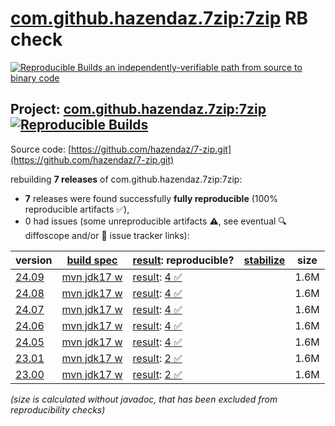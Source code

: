 [com.github.hazendaz.7zip:7zip](https://central.sonatype.com/artifact/com.github.hazendaz.7zip/7zip/versions) RB check
=======

[![Reproducible Builds](https://reproducible-builds.org/images/logos/rb.svg) an independently-verifiable path from source to binary code](https://reproducible-builds.org/)

## Project: [com.github.hazendaz.7zip:7zip](https://central.sonatype.com/artifact/com.github.hazendaz.7zip/7zip/versions) [![Reproducible Builds](https://img.shields.io/endpoint?url=https://raw.githubusercontent.com/jvm-repo-rebuild/reproducible-central/master/content/com/github/hazendaz/7zip/badge.json)](https://github.com/jvm-repo-rebuild/reproducible-central/blob/master/content/com/github/hazendaz/7zip/README.md)

Source code: [https://github.com/hazendaz/7-zip.git](https://github.com/hazendaz/7-zip.git)

rebuilding **7 releases** of com.github.hazendaz.7zip:7zip:
- **7** releases were found successfully **fully reproducible** (100% reproducible artifacts :white_check_mark:),
- 0 had issues (some unreproducible artifacts :warning:, see eventual :mag: diffoscope and/or :memo: issue tracker links):

| version | [build spec](/BUILDSPEC.md) | [result](https://reproducible-builds.org/docs/jvm/): reproducible? | [stabilize](https://github.com/google/oss-rebuild/blob/main/cmd/stabilize/README.md) | size |
| -- | --------- | ------ | ------ | -- |
| [24.09](https://central.sonatype.com/artifact/com.github.hazendaz.7zip/7zip/24.09/pom) | [mvn jdk17 w](7zip-24.09.buildspec) | [result](7zip-24.09.buildinfo): [4 :white_check_mark: ](7zip-24.09.buildcompare) | | 1.6M |
| [24.08](https://central.sonatype.com/artifact/com.github.hazendaz.7zip/7zip/24.08/pom) | [mvn jdk17 w](7zip-24.08.buildspec) | [result](7zip-24.08.buildinfo): [4 :white_check_mark: ](7zip-24.08.buildcompare) | | 1.6M |
| [24.07](https://central.sonatype.com/artifact/com.github.hazendaz.7zip/7zip/24.07/pom) | [mvn jdk17 w](7zip-24.07.buildspec) | [result](7zip-24.07.buildinfo): [4 :white_check_mark: ](7zip-24.07.buildcompare) | | 1.6M |
| [24.06](https://central.sonatype.com/artifact/com.github.hazendaz.7zip/7zip/24.06/pom) | [mvn jdk17 w](7zip-24.06.buildspec) | [result](7zip-24.06.buildinfo): [4 :white_check_mark: ](7zip-24.06.buildcompare) | | 1.6M |
| [24.05](https://central.sonatype.com/artifact/com.github.hazendaz.7zip/7zip/24.05/pom) | [mvn jdk17 w](7zip-24.05.buildspec) | [result](7zip-24.05.buildinfo): [4 :white_check_mark: ](7zip-24.05.buildcompare) | | 1.6M |
| [23.01](https://central.sonatype.com/artifact/com.github.hazendaz.7zip/7zip/23.01/pom) | [mvn jdk17 w](7zip-23.01.buildspec) | [result](7zip-23.01.buildinfo): [2 :white_check_mark: ](7zip-23.01.buildcompare) | | 1.6M |
| [23.00](https://central.sonatype.com/artifact/com.github.hazendaz.7zip/7zip/23.00/pom) | [mvn jdk17 w](7zip-23.00.buildspec) | [result](7zip-23.00.buildinfo): [2 :white_check_mark: ](7zip-23.00.buildcompare) | | 1.6M |

<i>(size is calculated without javadoc, that has been excluded from reproducibility checks)</i>
